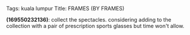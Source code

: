 Tags: kuala lumpur
Title: FRAMES (BY FRAMES)  
  
**(169550232136)**: collect the spectacles. considering adding to the collection with a pair of prescription sports glasses but time won't allow.